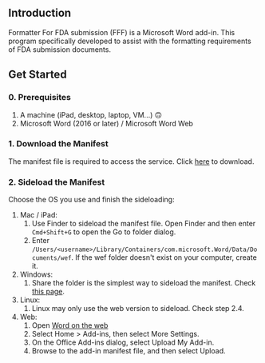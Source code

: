 ## Introduction
Formatter For FDA submission (FFF) is a Microsoft Word add-in. This program specifically developed to assist with the formatting requirements of FDA submission documents.

## Get Started
### 0. Prerequisites
1. A machine (iPad, desktop, laptop, VM...) 🙃
2. Microsoft Word (2016 or later) / Microsoft Word Web

### 1. Download the Manifest
The manifest file is required to access the service. Click [here](https://www.binltools.com/api/download/manifest_binltools.xml) to download.

### 2. Sideload the Manifest
Choose the OS you use and finish the sideloading:
1. Mac / iPad:
   1. Use Finder to sideload the manifest file. Open Finder and then enter `Cmd+Shift+G` to open the Go to folder dialog.
   2. Enter `/Users/<username>/Library/Containers/com.microsoft.Word/Data/Documents/wef`. If the wef folder doesn't exist on your computer, create it.
2. Windows:
   1. Share the folder is the simplest way to sideload the manifest. Check [this page](https://learn.microsoft.com/en-us/office/dev/add-ins/testing/create-a-network-shared-folder-catalog-for-task-pane-and-content-add-ins).
3. Linux:
   1. Linux may only use the web version to sideload. Check step 2.4.
4. Web:
   1. Open [Word on the web](https://word.cloud.microsoft/?wdOrigin=OFFICECOM-WEB.APPGALLERY)
   2. Select Home > Add-ins, then select More Settings.
   3. On the Office Add-ins dialog, select Upload My Add-in.
   4. Browse to the add-in manifest file, and then select Upload.